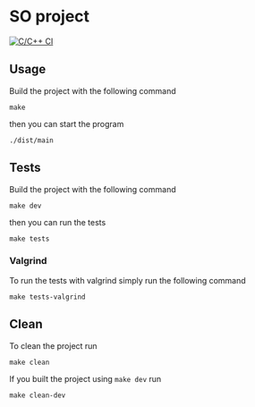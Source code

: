 # SO project

[![C/C++ CI](https://github.com/gnello/so-project/actions/workflows/c-cpp.yml/badge.svg)](https://github.com/gnello/so-project/actions/workflows/c-cpp.yml)

## Usage
Build the project with the following command
```shell
make
```
then you can start the program
```shell
./dist/main
```

## Tests
Build the project with the following command
```shell
make dev
```
then you can run the tests
```shell
make tests
```

### Valgrind
To run the tests with valgrind simply run the following command
```shell
make tests-valgrind
```

## Clean
To clean the project run
```shell
make clean
```
If you built the project using `make dev` run
```shell
make clean-dev
```
